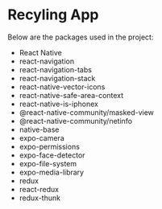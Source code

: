 # Recyling App

Below are the packages used in the project:
- React Native
- react-navigation
- react-navigation-tabs
- react-navigation-stack
- react-native-vector-icons
- react-native-safe-area-context
- react-native-is-iphonex
- @react-native-community/masked-view
- @react-native-community/netinfo
- native-base
- expo-camera
- expo-permissions
- expo-face-detector
- expo-file-system
- expo-media-library
- redux
- react-redux
- redux-thunk
